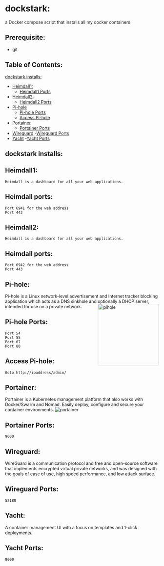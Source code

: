 # dockstark:
a Docker compose script that installs all my docker containers 


## Prerequisite:
 - git


## Table of Contents:

[dockstark installs:](#dockstark-installs)
 - [Heimdall1:](#Heimdall1)
    - [Heimdall1 Ports](#heimdall-ports)
 - [Heimdall2:](#heimdall2)
    - [Heimdall2 Ports](#heimdall-ports-1)
 - [Pi-hole](#pi-hole)
    - [Pi-hole Ports](#pi-hole-ports)
    - [Access Pi-hole](#access-pi-hole)
 - [Portainer](#portainer)
    - [Portainer Ports](#portainer-ports)
 - [Wireguard](#wireguard)
    -[Wireguard Ports](#wireguard-ports)
 - [Yacht](#yacht)
    -[Yacht Ports](#yacht-ports)


## dockstark installs:

## Heimdall1:

```
Heimdall is a dashboard for all your web applications.
```


## Heimdall ports:

```
Port 6941 for the web address
Port 443
```

## Heimdall2:

```
Heimdall is a dashboard for all your web applications.
```


## Heimdall ports:

```
Port 6942 for the web address
Port 443
```

## Pi-hole:

Pi-hole is a Linux network-level advertisement and Internet tracker blocking application which acts
as a DNS sinkhole and optionally a DHCP server, intended for use on a private network. <img align="Right" width="200" img src="https://upload.wikimedia.org/wikipedia/commons/0/00/Pi-hole_Logo.png" alt="pihole"/>

## Pi-hole Ports:

```
Port 54
Port 55
Port 67
Port 80
```

## Access Pi-hole:

```
Goto http://ipaddress/admin/
```

## Portainer:

Portainer is a Kubernetes management platform that also works with Docker/Swarm and Nomad. Easily deploy, configure and secure your container environments.
<img src="[https://user-images.githubusercontent.com/8818608/91458370-bc8ef000-e885-11ea-9b1c-f1c20a921da5.png](https://www.google.com/url?sa=i&url=https%3A%2F%2Fwww.pngfind.com%2Fmpng%2Fhbwwxmx_portainer-io-logo-hd-png-download%2F&psig=AOvVaw3ahuXyabrP2FtKhVk_nzuJ&ust=1664563475974000&source=images&cd=vfe&ved=0CAwQjRxqFwoTCIjoyazUuvoCFQAAAAAdAAAAABA8)" alt="portainer"/>

## Portainer Ports:

```
9000
```

## Wireguard:

WireGuard is a communication protocol and free and open-source software that implements encrypted virtual private networks, and was designed with the goals of ease of use, high speed performance, and low attack surface.

## Wireguard Ports:

```
52180
```

## Yacht:

A container management UI with a focus on templates and 1-click deployments.

## Yacht Ports:

```
8000
```
